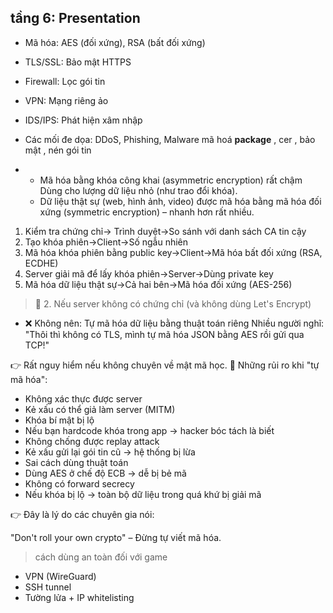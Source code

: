 
## tầng 6: Presentation

  - Mã hóa: AES (đối xứng), RSA (bất đối xứng)
  - TLS/SSL: Bảo mật HTTPS
  - Firewall: Lọc gói tin
  - VPN: Mạng riêng ảo
  - IDS/IPS: Phát hiện xâm nhập
  - Các mối đe dọa: DDoS, Phishing, Malware
    mã hoá __package__ , cer , bảo mật , nén gói tin 

  - 
    - Mã hóa bằng khóa công khai (asymmetric encryption) rất chậm Dùng cho lượng dữ liệu nhỏ (như trao đổi khóa).
    - Dữ liệu thật sự (web, hình ảnh, video) được mã hóa bằng mã hóa đối xứng (symmetric encryption) – nhanh hơn rất nhiều.

1. Kiểm tra chứng chỉ-> Trình duyệt->So sánh với danh sách CA tin cậy
2. Tạo khóa phiên->Client->Số ngẫu nhiên
3. Mã hóa khóa phiên bằng public key->Client->Mã hóa bất đối xứng (RSA, ECDHE)
4. Server giải mã để lấy khóa phiên->Server->Dùng private key
5. Mã hóa dữ liệu thật sự->Cả hai bên->Mã hóa đối xứng (AES-256)


> 🚫 2. Nếu server không có chứng chỉ (và không dùng Let's Encrypt)
  -  ❌ Không nên: Tự mã hóa dữ liệu bằng thuật toán riêng
Nhiều người nghĩ:
"Thôi thì không có TLS, mình tự mã hóa JSON bằng AES rồi gửi qua TCP!" 

👉 Rất nguy hiểm nếu không chuyên về mật mã học.
🧨 Những rủi ro khi "tự mã hóa":
- Không xác thực được server
- Kẻ xấu có thể giả làm server (MITM)
- Khóa bí mật bị lộ
- Nếu bạn hardcode khóa trong app → hacker bóc tách là biết
- Không chống được replay attack
- Kẻ xấu gửi lại gói tin cũ → hệ thống bị lừa
- Sai cách dùng thuật toán
- Dùng AES ở chế độ ECB → dễ bị bẻ mã
- Không có forward secrecy
- Nếu khóa bị lộ → toàn bộ dữ liệu trong quá khứ bị giải mã

👉 Đây là lý do các chuyên gia nói:

"Don't roll your own crypto" – Đừng tự viết mã hóa. 

> cách dùng an toàn đối với game 
- VPN (WireGuard)
- SSH tunnel
- Tường lửa + IP whitelisting





